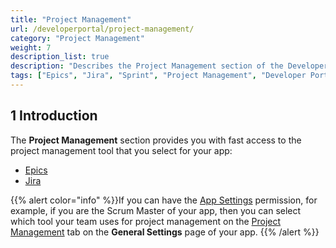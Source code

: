 ```yaml
---
title: "Project Management"
url: /developerportal/project-management/
category: "Project Management"
weight: 7
description_list: true
description: "Describes the Project Management section of the Developer Portal."
tags: ["Epics", "Jira", "Sprint", "Project Management", "Developer Portal"]
---
```


## 1 Introduction

The **Project Management** section provides you with fast access to the project management tool that you select for your app:

* [Epics](/developerportal/project-management/epics/)
* [Jira](/developerportal/project-management/jira-connector)

{{% alert color="info" %}}If you can have the [App Settings](/developerportal/collaborate/team/#managing) permission, for example, if you are the Scrum Master of your app, then you can select which tool your team uses for project management on the [Project Management](/developerportal/collaborate/general-settings/#project-management) tab on the **General Settings** page of your app. {{% /alert %}}
